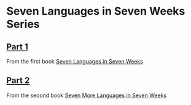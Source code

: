 # Seven Languages in Seven Weeks Series

## [Part 1](part_1)

From the first book [Seven Languages in Seven Weeks](https://pragprog.com/book/btlang/seven-languages-in-seven-weeks)

## [Part 2](part_2)

From the second book [Seven More Languages in Seven Weeks](https://pragprog.com/book/7lang/seven-more-languages-in-seven-weeks)

